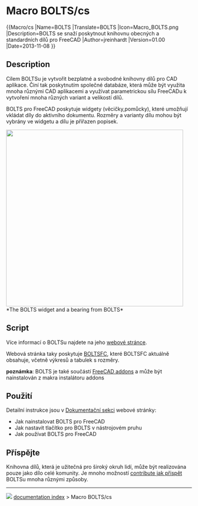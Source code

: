 # Macro BOLTS/cs
<div class="mw-translate-fuzzy">


{{Macro/cs
|Name=BOLTS
|Translate=BOLTS
|Icon=Macro_BOLTS.png
|Description=BOLTS se snaží poskytnout knihovnu obecných a standardních dílů pro FreeCAD
|Author=jreinhardt
|Version=01.00
|Date=2013-11-08
}}


</div>

## Description

Cílem BOLTSu je vytvořit bezplatné a svobodné knihovny dílů pro CAD aplikace. Činí tak poskytnutím společné databáze, která může být využita mnoha různými CAD aplikacemi a využívat parametrickou sílu FreeCADu k vytvoření mnoha různých variant a velikostí dílů.

BOLTS pro FreeCAD poskytuje widgety (věcičky,pomůcky), které umožňují vkládat díly do aktivního dokumentu. Rozměry a varianty dílu mohou být vybrány ve widgetu a dílu je přiřazen popisek.

<img alt="" src=images/freecad-bearing.png  style="width:480px;"> 
*The BOLTS widget and a bearing from BOLTS*


<div class="mw-translate-fuzzy">

## Script

Více informací o BOLTSu najdete na jeho [webové stránce](https://github.com/berndhahnebach/BOLTSFC/tree/bc582ca724773ffe5cbd9f1b7e01df482e011e88/BOLTS/bolttools).


</div>


<div class="mw-translate-fuzzy">

Webová stránka taky poskytuje [BOLTSFC](https://github.com/berndhahnebach/BOLTSFC/tree/bc582ca724773ffe5cbd9f1b7e01df482e011e88), které BOLTSFC aktuálně obsahuje, včetně výkresů a tabulek s rozměry.


</div>


<div class="mw-translate-fuzzy">

**poznámka**: BOLTS je také součástí [FreeCAD addons](https://github.com/FreeCAD/FreeCAD-addons) a může být nainstalován z makra instalátoru addons


</div>


<div class="mw-translate-fuzzy">

## Použití

Detailní instrukce jsou v [Dokumentační sekci](http://www.bolts-library.org/en/docs/index.html) webové stránky:

-   Jak nainstalovat BOLTS pro FreeCAD
-   Jak nastavit tlačítko pro BOLTS v nástrojovém pruhu
-   Jak používat BOLTS pro FreeCAD


</div>


<div class="mw-translate-fuzzy">

## Příspějte

Knihovna dílů, která je užitečná pro široký okruh lidí, může být realizována pouze jako dílo celé komunity. Je mnoho možností [contribute jak přispět](http://www.bolts-library.org/en/contribute.html) BOLTSu mnoha různými způsoby.


</div>



---
![](images/Button_right.svg) [documentation index](../README.md) > Macro BOLTS/cs
